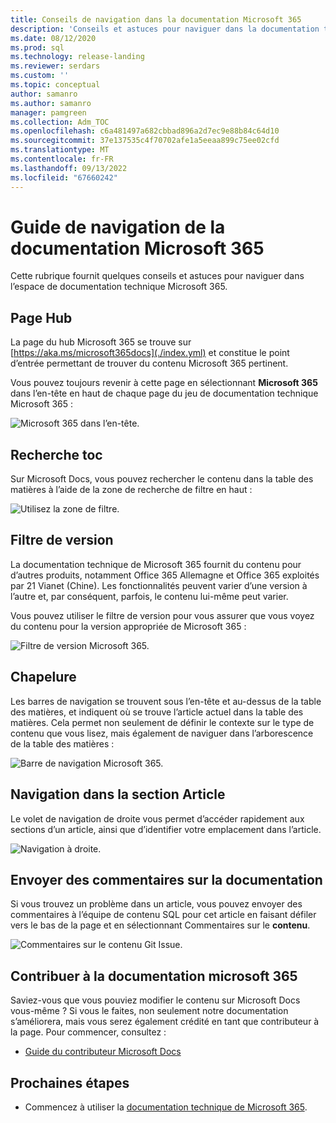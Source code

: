 ```yaml
---
title: Conseils de navigation dans la documentation Microsoft 365
description: 'Conseils et astuces pour naviguer dans la documentation technique de Microsoft 365 : expliquent des éléments tels que la page hub, la table des matières, l’en-tête, ainsi que comment utiliser la barre de navigation et comment utiliser le filtre de version.'
ms.date: 08/12/2020
ms.prod: sql
ms.technology: release-landing
ms.reviewer: serdars
ms.custom: ''
ms.topic: conceptual
author: samanro
ms.author: samanro
manager: pamgreen
ms.collection: Adm_TOC
ms.openlocfilehash: c6a481497a682cbbad896a2d7ec9e88b84c64d10
ms.sourcegitcommit: 37e137535c4f70702afe1a5eeaa899c75ee02cfd
ms.translationtype: MT
ms.contentlocale: fr-FR
ms.lasthandoff: 09/13/2022
ms.locfileid: "67660242"
---
```

# <a name="microsoft-365-docs-navigation-guide"></a>Guide de navigation de la documentation Microsoft 365

Cette rubrique fournit quelques conseils et astuces pour naviguer dans l’espace de documentation technique Microsoft 365.  

## <a name="hub-page"></a>Page Hub

La page du hub Microsoft 365 se trouve sur [https://aka.ms/microsoft365docs](./index.yml) et constitue le point d’entrée permettant de trouver du contenu Microsoft 365 pertinent.

Vous pouvez toujours revenir à cette page en sélectionnant **Microsoft 365** dans l’en-tête en haut de chaque page du jeu de documentation technique Microsoft 365 :

![Microsoft 365 dans l’en-tête.](media/m365-header-cursor.png)

## <a name="toc-search"></a>Recherche toc 
Sur Microsoft Docs, vous pouvez rechercher le contenu dans la table des matières à l’aide de la zone de recherche de filtre en haut :

![Utilisez la zone de filtre.](media/m365-filter-by-title.png)

## <a name="version-filter"></a>Filtre de version
La documentation technique de Microsoft 365 fournit du contenu pour d’autres produits, notamment Office 365 Allemagne et Office 365 exploités par 21 Vianet (Chine). Les fonctionnalités peuvent varier d’une version à l’autre et, par conséquent, parfois, le contenu lui-même peut varier.

Vous pouvez utiliser le filtre de version pour vous assurer que vous voyez du contenu pour la version appropriée de Microsoft 365 :

![Filtre de version Microsoft 365.](media/m365-version-filter.png)

## <a name="breadcrumbs"></a>Chapelure

Les barres de navigation se trouvent sous l’en-tête et au-dessus de la table des matières, et indiquent où se trouve l’article actuel dans la table des matières.  Cela permet non seulement de définir le contexte sur le type de contenu que vous lisez, mais également de naviguer dans l’arborescence de la table des matières :

![Barre de navigation Microsoft 365.](media/m365-breadcrumb.png)

## <a name="article-section-navigation"></a>Navigation dans la section Article

Le volet de navigation de droite vous permet d’accéder rapidement aux sections d’un article, ainsi que d’identifier votre emplacement dans l’article.  

![Navigation à droite.](media/m365-article-sections.png)

## <a name="submit-docs-feedback"></a>Envoyer des commentaires sur la documentation

Si vous trouvez un problème dans un article, vous pouvez envoyer des commentaires à l’équipe de contenu SQL pour cet article en faisant défiler vers le bas de la page et en sélectionnant Commentaires sur le **contenu**.

![Commentaires sur le contenu Git Issue.](media/m365-article-feedback.png)

## <a name="contribute-to-microsoft-365-documentation"></a>Contribuer à la documentation microsoft 365

Saviez-vous que vous pouviez modifier le contenu sur Microsoft Docs vous-même ? Si vous le faites, non seulement notre documentation s’améliorera, mais vous serez également crédité en tant que contributeur à la page. Pour commencer, consultez :

- [Guide du contributeur Microsoft Docs](/contribute/)

## <a name="next-steps"></a>Prochaines étapes

- Commencez à utiliser la [documentation technique de Microsoft 365](index.yml).

